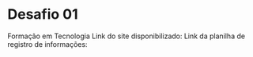 # Desafio 01
Formação em Tecnologia
Link do site disponibilizado:
Link da planilha de registro de informações:
